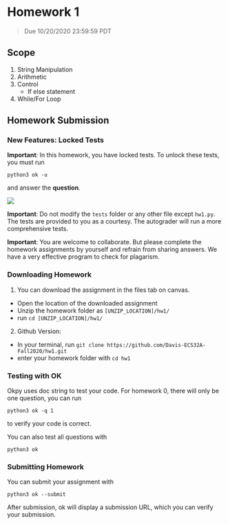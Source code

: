 # Homework 1
> Due 10/20/2020 23:59:59 PDT
## Scope

1. String Manipulation
2. Arithmetic
3. Control
    - If else statement
4. While/For Loop

## Homework Submission

### New Features: Locked Tests

**Important**:  In this homework, you have locked tests.
To unlock these tests, you must run

```python3 ok -u```

and answer the **question**.

![](imgs/unlock_test.png)


**Important**:  Do not modify the `tests` folder or any other file except `hw1.py`.
The tests are provided to you as a courtesy.  The autograder will run a more comprehensive tests.

**Important**:  You are welcome to collaborate.  But please complete the homework assignments by yourself and refrain from sharing answers.  We have a very effective program to check for plagarism.

### Downloading Homework

1. You can download the assignment in the files tab on canvas.

- Open the location of the downloaded assignment
- Unzip the homework folder as `[UNZIP_LOCATION]/hw1/`
- run `cd [UNZIP_LOCATION]/hw1/`

2. Github Version:

- In your terminal, run
  `git clone https://github.com/Davis-ECS32A-Fall2020/hw1.git`
- enter your homework folder with
  `cd hw1`

### Testing with OK

Okpy uses doc string to test your code. For homework 0, there will only be one question, you can run

`python3 ok -q 1`

to verify your code is correct.

You can also test all questions with

`python3 ok`


### Submitting Homework

You can submit your assignment with

`python3 ok --submit`

After submission, ok will display a submission URL, which you can verify your submission.
